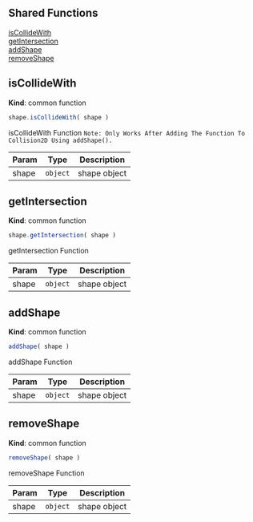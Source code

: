 ## Shared Functions

<dl>
<dt><a href="#isCollideWith">isCollideWith</a></dt>
<dd></dd>
<dt><a href="#getIntersection">getIntersection</a></dt>
<dd></dd>
<dt><a href="#addShape">addShape</a></dt>
<dd></dd>
<dt><a href="#removeShape">removeShape</a></dt>
<dd></dd>
</dl>

<a name="isCollideWith"></a>

## isCollideWith
**Kind**: common function
<a name="new_isCollideWith_new"></a>
```js
shape.isCollideWith( shape )
```
isCollideWith Function
`
Note: Only Works After Adding The Function To Collision2D Using addShape().
`

| Param | Type | Description |
| --- | --- | --- |
| shape | <code>object</code> | shape object |

<a name="getIntersection"></a>

## getIntersection
**Kind**: common function
<a name="new_getIntersection_new"></a>
```js
shape.getIntersection( shape )
```
getIntersection Function

| Param | Type | Description |
| --- | --- | --- |
| shape | <code>object</code> | shape object |

<a name="addShape"></a>

## addShape
**Kind**: common function
<a name="new_addShape_new"></a>
```js
addShape( shape )
```
addShape Function

| Param | Type | Description |
| --- | --- | --- |
| shape | <code>object</code> | shape object |

<a name="removeShape"></a>

## removeShape
**Kind**: common function
<a name="new_removeShape_new"></a>
```js
removeShape( shape )
```
removeShape Function

| Param | Type | Description |
| --- | --- | --- |
| shape | <code>object</code> | shape object |
